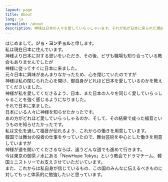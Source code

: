 ```yaml
---
layout: page
title: About
lang: ja
permalink: /about
description: 神様は日本の人々を愛していらっしゃいます。それが私が日本に来られた理由です。この日本で神様のことをもっと知らせたいです。福音を伝えたいです。それが私の召しです。
---
```

はじめまして。**ジョ・ヨンチョル**と申します。  
私は現在日本に住んでいます。  
神様より日本に対する思いをいただき、その後、ビザも職場も知り合っている教会もありませんでしたが  
神様に従ってすぐに日本に来ました。  
元々日本に興味があんまりなかったため、心を閉じていたのですが  
神様は私の閉じられた心を開け、御自身がどれほど日本を愛しているのかを教えてくださいました。  
神様が私を愛してくださるよう、日本、また日本の人々を同じく愛していらっしゃることを強く感じるようになりました。  
それで日本に来ました。  
日本にいる人々に神様を知らせたかったです。  
あの方がどれほど愛していらっしゃるのか、そして、その結果で成った福音というものを知らせたかったです。  
私は文化を通して福音が伝れるよう、これからの働きを用意しています。  
韓国では舞台の役者の仕事をやっていたので、舞台芸術を中心とした働きを用意していますが  
神様が道を開いてくださるならば、違うどんな道でも進めて行きます。  
今は東京の御茶ノ水にある「NewHope Tokyo」という教会でドラマチーム、韓国ミニストリーでお支えさせていただいています。  
また、これからは私自身が信じているもの、この国のみんなに伝えるべきものに対してもっと体系的に勉強したいと思っています。  
